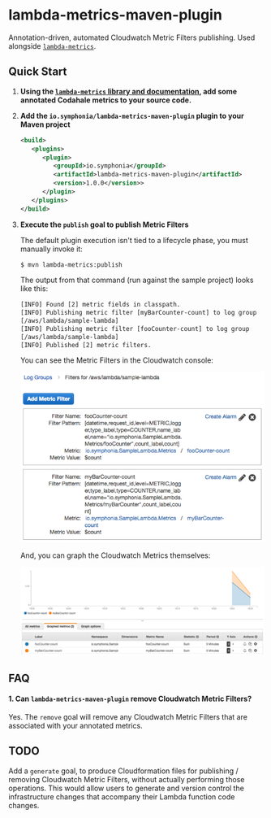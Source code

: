 # lambda-metrics-maven-plugin

Annotation-driven, automated Cloudwatch Metric Filters publishing. Used alongside [`lambda-metrics`](https://github.com/symphoniacloud/lambda-monitoring/tree/master/lambda-metrics).

## Quick Start

1. **Using the [`lambda-metrics` library and documentation](https://github.com/symphoniacloud/lambda-monitoring/tree/master/lambda-metrics), add some annotated Codahale metrics to your source code.** 

1. **Add the `io.symphonia/lambda-metrics-maven-plugin` plugin to your Maven project**

   ```xml
   <build>
      <plugins>
         <plugin>
            <groupId>io.symphonia</groupId>
            <artifactId>lambda-metrics-maven-plugin</artifactId>
            <version>1.0.0</version>>
         </plugin>
      </plugins>
   </build>
   ```
   
1. **Execute the `publish` goal to publish Metric Filters**
   
   The default plugin execution isn't tied to a lifecycle phase, you must manually invoke it:
   
   ```shell
   $ mvn lambda-metrics:publish
   ```
   
   The output from that command (run against the sample project) looks like this:
   
   ```shell
   [INFO] Found [2] metric fields in classpath.
   [INFO] Publishing metric filter [myBarCounter-count] to log group [/aws/lambda/sample-lambda]
   [INFO] Publishing metric filter [fooCounter-count] to log group [/aws/lambda/sample-lambda]
   [INFO] Published [2] metric filters.
   ```
   
   You can see the Metric Filters in the Cloudwatch console:
   
   ![Cloudwatch Metric Filters](cloudwatch-metric-filters.png)
   
   And, you can graph the Cloudwatch Metrics themselves:
   
   ![Cloudwatch Graph](cloudwatch-graph.png)
   
## FAQ

#### 1. Can `lambda-metrics-maven-plugin` remove Cloudwatch Metric Filters?

Yes. The `remove` goal will remove any Cloudwatch Metric Filters that are associated with your annotated metrics.

## TODO

Add a `generate` goal, to produce Cloudformation files for publishing / removing Cloudwatch Metric Filters, without actually performing those operations. This would allow users to generate and version control the infrastructure changes that accompany their Lambda function code changes.
